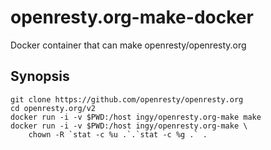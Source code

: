 openresty.org-make-docker
=========================

Docker container that can make openresty/openresty.org

## Synopsis

```
git clone https://github.com/openresty/openresty.org
cd openresty.org/v2
docker run -i -v $PWD:/host ingy/openresty.org-make make
docker run -i -v $PWD:/host ingy/openresty.org-make \
    chown -R `stat -c %u .`.`stat -c %g .` .
```

